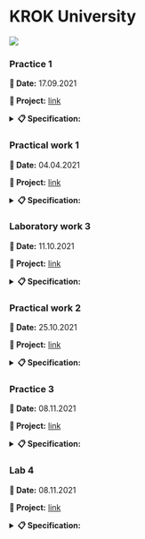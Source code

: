 # **KROK University**

<img src="https://cabinet.krok.edu.ua:8443/img/logo.png">

### **Practice 1**

**📅 Date:** 17.09.2021

**📁 Project:** [link](practice_01.py)

<details>
<summary><b>📋 Specification:</b></summary>

<b>Exercise 1.</b> Write a Python-script that displays the message “Hello world”.<br>
<b>Exercise 2.</b> Rewrite the first script to display three any messages.<br>
<b>Exercise 3.</b> Write a Python-script to reads values for the length and width of a rectangle and returns the area of the rectangle.<br>
<b>Exercise 4.</b> Write a program that requests the user to enter two numbers and prints the sum, product, difference and quotient of the two numbers.<br>
<b>Exercise 5.</b> Write a program that reads in the radius of a circle and prints the circle’s diameter, circumference and area. Use the constant value 3.14159 for π. Do these calculations in output statements.
</details>

### **Practical work 1**

**📅 Date:** 04.04.2021

**📁 Project:** [link](practical_work_01.py)

<details>
<summary><b>📋 Specification:</b></summary>

**Task 1. Construct these numeric values:**

* Integer zero;
* Floating point zero;
* Integer one hundred and one;
* Floating point one thousand;
* Floating point one thousand using scientific notation;
* Create a positive integer, a negative integer, and zero. Assign them to variables;
* Write several arithmetic expressions. Bind the values to variables. Use a variety of operators, e.g. +, -, /, *, etc. Use parentheses to control operator scope;
* Create several floats and assign them to variables;
* Write several arithmetic expressions containing your float variables;
* Write several expressions using mixed arithmetic (integers and floats);
* Obtain a float as a result of division of one integer by another; do so by explicitly converting one integer to a float.

**Task 2. Type Conversation:**

* Construct an integer from the string "123";
* Construct a float from the integer 123;
* Construct an integer from the float 12.345.

**Task 3. Digits of a Number:**

* Write a Python-script that detects the last 4 digits of a credit card;
* Find the sum of the digits of a three-digit number.
</details>

### **Laboratory work 3**

**📅 Date:** 11.10.2021

**📁 Project:** [link](laboratory_work_03.py)

<details>
<summary><b>📋 Specification:</b></summary>

Organize data input and format output of specified data types according to the option number. In the table. for each option there are requirements for the amount, type and format of data. Organize the output of each object using the % operator, the method str.format () and ‘f’ lines.

<table border="1" cellspacing="0" cellpadding="0" width="604">
    <tr>
        <td width="151" colspan="2" valign="top">
            <p align="center"><b>Integers</b></p>
        </td>
        <td width="171" colspan="4" valign="top">
            <p align="center"><b>Real numbers</b></p>
        </td>
        <td width="94" rowspan="3" valign="top">
            <p align="center"><b>The number of characters in a line</b></p>
        </td>
        <td width="122" rowspan="3" valign="top">
            <p align="center"><b>The value of a logical object</b></p>
        </td>
    </tr>
    <tr>
        <td width="63" rowspan="2" valign="top">
            <p align="center"><b>Number of number</b>s</p>
        </td>
        <td width="87" rowspan="2" valign="top">
            <p align="center"><b>The width of the number field</b></p>
        </td>
        <td width="66" rowspan="2" valign="top">
            <p align="center"><b>Number of numbers</b></p>
        </td>
        <td width="38" rowspan="2" valign="top">
            <p align="center"><b>Real floating point number (specified output field width</b>)</p>
        </td>
        <td width="67" colspan="2" valign="top">
            <p align="center"><b>A real number with a fixed point</b></p>
        </td>
    </tr>
    <tr>
        <td width="28">
            <p align="center"><b>Output field width</p>
        </td>
        <td width="38">
            <p align="center"><b>Number of positions after the point</p>
        </td>
    </tr>
    <tr>
        <td width="63" valign="top">
            <p align="center">2</p>
        </td>
        <td width="87" valign="top">
            <p align="center">5</p>
        </td>
        <td width="66" valign="top">
            <p align="center">4</p>
        </td>
        <td width="38" valign="top">
            <p align="center">8</p>
        </td>
        <td width="28">
            <p align="center">7</p>
        </td>
        <td width="38">
            <p align="center">4</p>
        </td>
        <td width="94" valign="top">
            <p align="center">2</p>
        </td>
        <td width="122" valign="top">
            <p align="center">True</p>
        </td>
    </tr>
</table>

**Addition. Example of format output:**

```Python
x = float(input("x = "))
```
x = 10.01

```Python
print("Special string with \"%\":", "%5.3f" % x)
```
Special string with "%": 10.010

```Python
print("String format() method:", "{0:5.3f}".format(x))
```
String format() method: 10.010

```Python
print("f-string:", f"{x:5.3f}")
```
f-string: 10.010
</details>

### **Practical work 2**

**📅 Date:** 25.10.2021

**📁 Project:** [link](practical_work_02.py)

<details>
<summary><b>📋 Specification:</b></summary>

**Task 1:**

Assume that we define x, y, and z to refer to int values. Write an expression that computes whether...

* ...x is odd;
* ...x is a multiple of 20 (e.g., 20, 40, 60, ...).

Assume that zero is a positive number. Write an expression that computes whether...

* ...x and y are both positive;
* ...x and y have the same sign (both are positive or both are negative);
* ...x and y have different signs (one is positive and one is negative).

Write an expression that computes whether...

* ...all three names (x, y, and z) are bound to equal values;
* ...all three names (x, y, and z) are bound to different values (none the same);
* ...two variables store the same value, but the third one is different.

**Task 2:**

Assume that we specify two points in space by definint the x and y coordinate of each using x1, y1, x2, and y2 all which are float. Write an expression that computes...

* ...the distance between these points;
* ...the slope of the line from the first point to the second;
* ...whether both points lie on the same line from the origin;
* ...whether the first point is above the second;
* ...what quadrant the first point lies in (1st, 2nd, 3rd, or 4th);
* ...whether the two points lie in the same quadrant.
</details>

### **Practice 3**

**📅 Date:** 08.11.2021

**📁 Project:** [link](practice_03.py)

<details>
<summary><b>📋 Specification:</b></summary>

<ol>
    <li>Write a Python program using loop structure to print numbers 1.2.3……9.</li>
    <li>Write a Python program using loop structure to print numbers 9.8.7…..1.</li>
    <li>Write a Python program to print on the screen odd numbers between 5..13.</li>
    <li>Write a Python program to add all the numbers entered by a user until user enters 0.</li>
    <li>Write a Python Program to reverse a number. For example, if user enters 123 as input then 321 is printed as output.</li>
    <li>Write Python program to find and print factorial of a number.</li>
</ol>
</details>

### **Lab 4**

**📅 Date:** 08.11.2021

**📁 Project:** [link](lab_04.py)

<details>
<summary><b>📋 Specification:</b></summary>

<ol>
    <li>Write a program that changes the values ​​of two integer variables a and b without use of additional variables.</li>
    <li>Write a program that calculates and displays:
        <ul>
            <li>arithmetic mean of two integers a and b;</li>
            <li>geometric mean of two integers a and b.</li>
        </ul>
    </li>
    <li>Write a program that rearranges the digits of the three-digit number that is specified user in reverse order and displays a new number on the screen.</li>
    <li>Write a program that determines the total number of hours of the day (variable hour) and the total number of minutes of the day (variable minute) that have passed before the current seconds of the day (variable second). For example, if second = 11111 (second = 3 * 3600 + 5 * 60 + 11), then hour = 3 and minute = 5.</li>
    <li>Write a program that determines the value of the angle in degrees (variable corner) between clockwise at the beginning of the day and its state in hour hours, minutes minutes and second seconds (0 ≤ hour ≤ 11; 0 ≤ minute; second ≤ 59).</li>
    <li>Write a program that determines whether a natural number entered by the user:
        <ul>
            <li>even;</li>
            <li>ending in the number 5.</li>
        </ul>
    </li>
    <li>Write a program that determines the value of an integer variable number - from 1 to 7, c depending on which day of the week (Monday to Sunday) is the day (whole variable day) of a low year, in which January 1 is Monday (1 ≤ day ≤ 365).</li>
    <li>Given fractional numbers a, b, c (a! = 0). Find out if the equation <i>ax² + bx + c</i> has fractional roots.</li>
</ol>
</details>